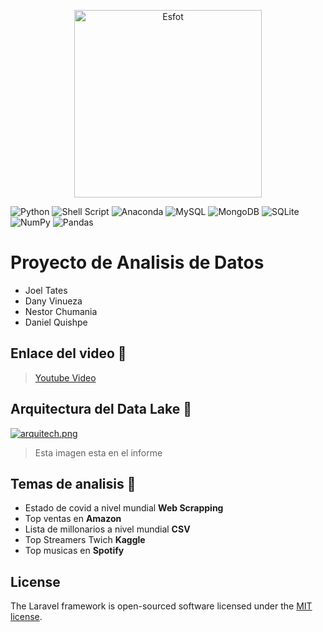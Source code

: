 <div>
<p align='center'>
<img src="https://esfot.epn.edu.ec/images/headers/logo_esfot_buho.png" alt="Esfot" width="300px">
</p>
</div>

 ![Python](https://img.shields.io/badge/python-3670A0?style=for-the-badge&logo=python&logoColor=ffdd54) ![Shell Script](https://img.shields.io/badge/shell_script-%23121011.svg?style=for-the-badge&logo=gnu-bash&logoColor=white)  ![Anaconda](https://img.shields.io/badge/Anaconda-%2344A833.svg?style=for-the-badge&logo=anaconda&logoColor=white)  ![MySQL](https://img.shields.io/badge/mysql-%2300f.svg?style=for-the-badge&logo=mysql&logoColor=white) ![MongoDB](https://img.shields.io/badge/MongoDB-%234ea94b.svg?style=for-the-badge&logo=mongodb&logoColor=white) ![SQLite](https://img.shields.io/badge/sqlite-%2307405e.svg?style=for-the-badge&logo=sqlite&logoColor=white) ![NumPy](https://img.shields.io/badge/numpy-%23013243.svg?style=for-the-badge&logo=numpy&logoColor=white) ![Pandas](https://img.shields.io/badge/pandas-%23150458.svg?style=for-the-badge&logo=pandas&logoColor=white) 

# Proyecto de Analisis de Datos
- Joel Tates
- Dany Vinueza
- Nestor Chumania
- Daniel Quishpe

## Enlace del video 🔗

> [Youtube Video](https://esfot.epn.edu.ec/images/headers/logo_esfot_buho.png)

## Arquitectura del Data Lake 🧩

[![arquitech.png](https://i.postimg.cc/bvBbLRZB/arquitech.png)](https://postimg.cc/R3wNZKQ7)

> Esta imagen esta en el informe

## Temas de analisis 🤖
- Estado de covid a nivel mundial **Web Scrapping**
- Top ventas en **Amazon**
- Lista de millonarios a nivel mundial **CSV**
- Top Streamers Twich **Kaggle**
- Top musicas en **Spotify**


## License

The Laravel framework is open-sourced software licensed under the [MIT license](https://opensource.org/licenses/MIT).